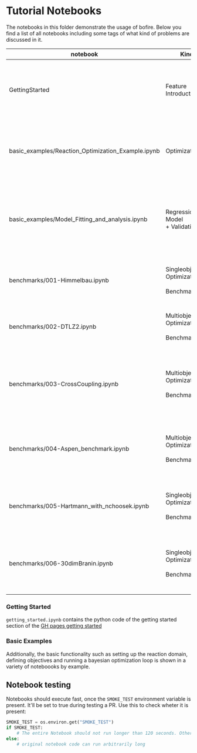 # Tutorial Notebooks

The notebooks in this folder demonstrate the usage of bofire.  Below you find a list of all notebooks including some tags of what kind of problems are discussed in it. 

| notebook 	| Kind 	| Tags 	| Description 	|
|---	|---	|---	|---	|
| GettingStarted 	| Feature Introduction 	| Cotninuous Inputs<br>Discrete Inputs<br>Categorical Inputs<br>Constraints<br>Strategies 	| The introductory GH Pages code example. 	|
| basic_examples/Reaction_Optimization_Example.ipynb 	| Optimization 	| Single Objective<br>Continuous Inputs<br>Categorical Inputs<br>Bayesian Optimization 	| An example of how to optmize reaction conditions.  	|
| basic_examples/Model_Fitting_and_analysis.ipynb 	| Regression Model<br> + Validation 	| SingleTask Gaussian Process<br>Model Cross-Validation<br>Feature Importance<br>Bayesian Optimization 	| A model fitting example. 	|
| benchmarks/001-Himmelbau.ipynb 	| Singleobjective Optimization<br><br>Benchmark 	| Continuous Inputs<br>SOBO 	| An example of how to use the built-in benchmark functionality	|
| benchmarks/002-DTLZ2.ipynb 	| Multiobjective Optimization<br><br>Benchmark 	| Continuous Inputs<br>QEHVI<br>Custom Model Setup 	| An example of how to use the built-in benchmark functionality 	|
| benchmarks/003-CrossCoupling.ipynb 	| Multiobjective Optimization<br><br>Benchmark 	| Continuous Inputs<br>Categorical Inputs<br>Descriptors For Categorical Inputs<br>QPAREGO 	| An example of how to use the built-in benchmark functionality 	|
| benchmarks/004-Aspen_benchmark.ipynb 	| Multiobjective Optimization<br><br>Benchmark 	| Continuous Inputs<br>Categorical Inputs<br>Aspen<br>QNEHVI 	| An example of how to use the built-in Aspen runner to optimize digital twins	|
| benchmarks/005-Hartmann_with_nchoosek.ipynb 	| Singleobjective Optimization<br><br>Benchmark 	| Continuous Inputs<br>NChooseK constraints	| An example of how to optimize problems including NChooseK constraints	|
| benchmarks/006-30dimBranin.ipynb 	| Singleobjective Optimization<br><br>Benchmark 	| Continuous Inputs<br>Fully Bayesian	| An example of how to optimize high-dim problems with fully bayesian GPs.	|


### Getting Started

`getting_started.ipynb` contains the python code of the getting started section of the  [GH pages getting started](https://experimental-design.github.io/bofire/start)

### Basic Examples

Additionally, the basic functionality such as setting up the reaction domain, defining objectives and running a bayesian optimization loop is shown in a variety of noteboooks by example. 

## Notebook testing

Notebooks should execute fast, once the `SMOKE_TEST` environment variable is present. It'll be set to true during testing a PR. Use this to check wheter it is present:

```python
SMOKE_TEST = os.environ.get("SMOKE_TEST")
if SMOKE_TEST:
    # The entire Notebook should not run longer than 120 seconds. Otherwise an Error is thrown during testing 
else:
    # original notebook code can run arbitrarily long
```